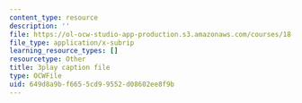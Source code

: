```yaml
---
content_type: resource
description: ''
file: https://ol-ocw-studio-app-production.s3.amazonaws.com/courses/18-06sc-linear-algebra-fall-2011/649d8a9bf6655cd99552d08602ee8f9b_7UJ4CFRGd-U.vtt
file_type: application/x-subrip
learning_resource_types: []
resourcetype: Other
title: 3play caption file
type: OCWFile
uid: 649d8a9b-f665-5cd9-9552-d08602ee8f9b
---
```

